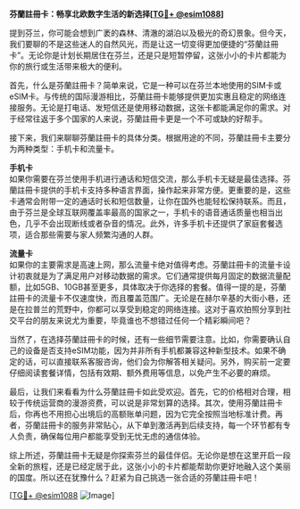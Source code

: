 **芬蘭註冊卡：畅享北欧数字生活的新选择[[TG💪+ @esim1088](https://t.me/s/esim1088)]**

提到芬兰，你可能会想到广袤的森林、清澈的湖泊以及极光的奇幻景象。但今天，我们要聊的不是这些迷人的自然风光，而是让这一切变得更加便捷的“芬蘭註冊卡”。无论你是计划长期居住在芬兰，还是只是短暂停留，这张小小的卡片都能为你的旅行或生活带来极大的便利。

首先，什么是芬蘭註冊卡？简单来说，它是一种可以在芬兰本地使用的SIM卡或eSIM卡。与传统的国际漫游相比，芬蘭註冊卡能够提供更加实惠且稳定的网络连接服务。无论是打电话、发短信还是使用移动数据，这张卡都能满足你的需求。对于经常往返于多个国家的人来说，芬蘭註冊卡更是一个不可或缺的好帮手。

接下来，我们来聊聊芬蘭註冊卡的具体分类。根据用途的不同，芬蘭註冊卡主要分为两种类型：手机卡和流量卡。

**手机卡**  
如果你需要在芬兰使用手机进行通话和短信交流，那么手机卡无疑是最佳选择。芬蘭註冊卡提供的手机卡支持多种语言界面，操作起来非常方便。更重要的是，这些卡通常会附带一定的通话时长和短信数量，让你在国外也能轻松保持联系。而且，由于芬兰是全球互联网覆盖率最高的国家之一，手机卡的语音通话质量也相当出色，几乎不会出现断线或者杂音的情况。此外，许多手机卡还提供了家庭套餐选项，适合那些需要与家人频繁沟通的人群。

**流量卡**  
如果你的主要需求是高速上网，那么流量卡绝对值得考虑。芬蘭註冊卡的流量卡设计初衷就是为了满足用户对移动数据的需求。它们通常提供每月固定的数据流量配额，比如5GB、10GB甚至更多，具体取决于你选择的套餐。值得一提的是，芬蘭註冊卡的流量卡不仅速度快，而且覆盖范围广。无论是在赫尔辛基的大街小巷，还是在拉普兰的荒野中，你都可以享受到稳定的网络连接。这对于喜欢拍照分享到社交平台的朋友来说尤为重要，毕竟谁也不想错过任何一个精彩瞬间吧？

当然了，在选择芬蘭註冊卡的时候，还有一些细节需要注意。比如，你需要确认自己的设备是否支持eSIM功能，因为并非所有手机都兼容这种新型技术。如果不确定的话，可以直接联系客服咨询，他们会为你解答相关疑问。另外，购买前一定要仔细阅读套餐详情，包括有效期、额外费用等信息，以免产生不必要的麻烦。

最后，让我们来看看为什么芬蘭註冊卡如此受欢迎。首先，它的价格相对合理，相较于传统运营商的漫游资费，可以说是非常划算的选择。其次，使用芬蘭註冊卡后，你再也不用担心出境后的高额账单问题，因为它完全按照当地标准计费。再者，芬蘭註冊卡的服务非常贴心，从下单到激活再到后续支持，每一个环节都有专人负责，确保每位用户都能享受到无忧无虑的通信体验。

综上所述，芬蘭註冊卡无疑是你探索芬兰的最佳伴侣。无论你是想在这里开启一段全新的旅程，还是已经定居于此，这张小小的卡片都能帮助你更好地融入这个美丽的国度。所以还在犹豫什么？赶紧为自己挑选一张合适的芬蘭註冊卡吧！

[[TG💪+ @esim1088](https://t.me/s/esim1088) ![Image](https://i.postimg.cc/4NQfJmqS/Snipaste-2025-05-13-00-14-12.png)]